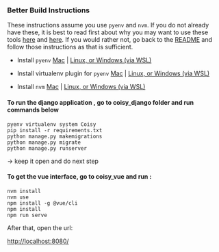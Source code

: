 ### Better Build Instructions
These instructions assume you use `pyenv` and `nvm`.
If you do not already have these, it is best to read first about why you may want to use these tools 
[here](https://realpython.com/intro-to-pyenv/#why-use-pyenv) 
and [here](https://dev.to/melvnl/why-you-should-use-nvm-node-version-manager-and-how-to-install-it-52oh).
If you would rather not, go back to the [README](../) and follow those instructions as that is sufficient.

- Install `pyenv` [Mac](https://github.com/pyenv/pyenv#homebrew-in-macos)
	| [Linux, or Windows (via WSL)](https://github.com/pyenv/pyenv-installer)
	
- Install virtualenv plugin for `pyenv` [Mac](https://formulae.brew.sh/formula/pyenv-virtualenv)
	| [Linux, or Windows (via WSL)](https://github.com/pyenv/pyenv-virtualenv)
	
- Install `nvm` [Mac](https://formulae.brew.sh/formula/nvm#default)
	| [Linux, or Windows (via WSL)](https://github.com/nvm-sh/nvm#installing-and-updating)

#### To run the django application , go to coisy_django folder and run commands below
`pyenv virtualenv system Coisy`
<br>`pip install -r requirements.txt`
<br>`python manage.py makemigrations`
<br>`python manage.py migrate`
<br>`python manage.py runserver`

-> keep it open and do next step


#### To get the vue interface, go to coisy_vue and run :
`nvm install`
<br>`nvm use`
<br>`npm install -g @vue/cli`
<br>`npm install`
<br>`npm run serve`

After that, open the url:

[http://localhost:8080/](http://localhost:8080/)
